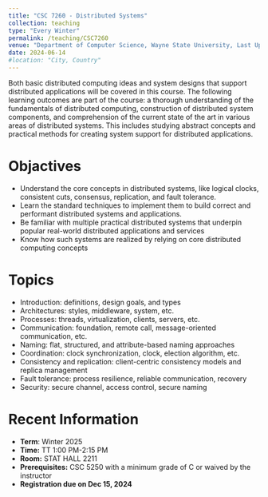 ```yaml
---
title: "CSC 7260 - Distributed Systems"
collection: teaching
type: "Every Winter"
permalink: /teaching/CSC7260
venue: "Department of Computer Science, Wayne State University, Last Update"
date: 2024-06-14
#location: "City, Country"
---
```


Both basic distributed computing ideas and system designs that support distributed applications will be covered in this course. The following learning outcomes are part of the course: a thorough understanding of the fundamentals of distributed computing, construction of distributed system components, and comprehension of the current state of the art in various areas of distributed systems. This includes studying abstract concepts and practical methods for creating system support for distributed applications.

Objactives
======
* Understand the core concepts in distributed systems, like logical clocks, consistent cuts, consensus, replication, and fault tolerance.
* Learn the standard techniques to implement them to build correct and performant distributed systems and applications.
* Be familiar with multiple practical distributed systems that underpin popular real-world distributed applications and services 
* Know how such systems are realized by relying on core distributed computing concepts

Topics
======
* Introduction: definitions, design goals, and types
* Architectures: styles, middleware, system, etc.
* Processes: threads, virtualization, clients, servers, etc.
* Communication: foundation, remote call, message-oriented communication, etc.
* Naming: flat, structured, and attribute-based naming approaches
* Coordination: clock synchronization, clock, election algorithm, etc.
* Consistency and replication: client-centric consistency models and replica management
* Fault tolerance: process resilience, reliable communication, recovery
* Security: secure channel, access control, secure naming

Recent Information
======
* **Term**: Winter 2025
* **Time:** TT 1:00 PM-2:15 PM
* **Room:** STAT HALL 2211
* **Prerequisites:** CSC 5250 with a minimum grade of C or waived by the instructor
* **Registration due on Dec 15, 2024**
